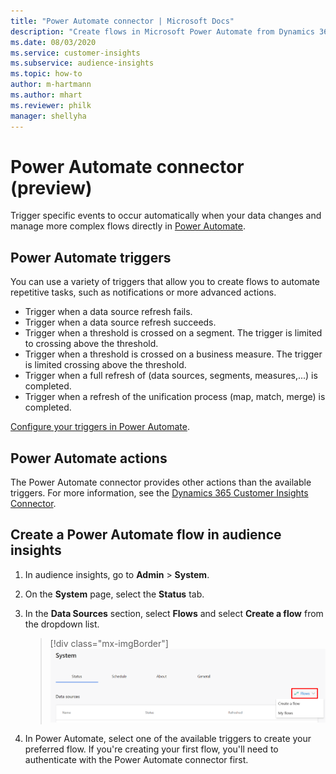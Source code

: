 ```yaml
---
title: "Power Automate connector | Microsoft Docs"
description: "Create flows in Microsoft Power Automate from Dynamics 365 Customer Insights."
ms.date: 08/03/2020
ms.service: customer-insights
ms.subservice: audience-insights
ms.topic: how-to
author: m-hartmann
ms.author: mhart
ms.reviewer: philk
manager: shellyha
---
```


# Power Automate connector (preview)

Trigger specific events to occur automatically when your data changes and manage more complex flows directly in [Power Automate](https://flow.microsoft.com/).

## Power Automate triggers

You can use a variety of triggers that allow you to create flows to automate repetitive tasks, such as notifications or more advanced actions. 

- Trigger when a data source refresh fails. 
- Trigger when a data source refresh succeeds.
- Trigger when a threshold is crossed on a segment. The trigger is limited to crossing above the threshold.
- Trigger when a threshold is crossed on a business measure. The trigger is limited crossing above the threshold.
- Trigger when a full refresh of (data sources, segments, measures,...) is completed.
- Trigger when a refresh of the unification process (map, match, merge) is completed.

[Configure your triggers in Power Automate](https://flow.microsoft.com/connectors/shared_customerinsights/dynamics-365-customer-insights-connector/).

## Power Automate actions
The Power Automate connector provides other actions than the available triggers. For more information, see the [Dynamics 365 Customer Insights Connector](https://docs.microsoft.com/connectors/customerinsights/).

## Create a Power Automate flow in audience insights

1. In audience insights, go to **Admin** > **System**.

1. On the **System** page, select the **Status** tab.

1. In the **Data Sources** section, select **Flows** and select **Create a flow** from the dropdown list.
   > [!div class="mx-imgBorder"]
   > ![Power Automate connector showing Create a Flow action](media/power-automate-connector-create-flow.png "Power Automate connector showing Create a Flow action")

1. In Power Automate, select one of the available triggers to create your preferred flow. If you're creating your first flow, you'll need to authenticate with the Power Automate connector first.
